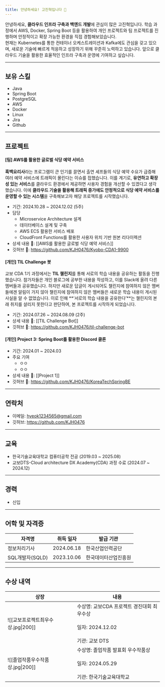 ```yaml
---
title: 안녕하세요! 고진혁입니다 👋
---
```

안녕하세요, **클라우드 인프라 구축과 백엔드 개발**에 관심이 많은 고진혁입니다. 학습 과정에서 AWS, Docker, Spring Boot 등을 활용하여 개인 프로젝트와 팀 프로젝트를 진행하며 안정적이고 확장 가능한 환경을 직접 경험해보았습니다.</br>
현재는 Kubernetes를 통한 컨테이너 오케스트레이션과 Kafka에도 관심을 갖고 있으며, 새로운 기술에 빠르게 적응하고 성장하기 위해 꾸준히 노력하고 있습니다. 앞으로 클라우드 기술을 활용한 효율적인 인프라 구축과 운영에 기여하고 싶습니다.

---
## 보유 스킬

- Java
- Spring Boot
- PostgreSQL
- AWS
- Docker
- Linux
- Jira
- Github

---
## 프로젝트

#### [팀] AWS를 활용한 글로벌 식당 예약 서비스

**흑백요리사**라는 프로그램이 큰 인기를 끌면서 출연 셰프들의 식당 예약 수요가 급증해 여러 예약 서비스에 트래픽이 몰린다는 이슈를 접했습니다. 이를 계기로, **유연하고 확장성 있는 서비스**를 클라우드 환경에서 제공하면 사용자 경험을 개선할 수 있겠다고 생각했습니다. 이에 **클라우드 기술을 활용해 트래픽 증가에도 안정적으로 식당 예약 서비스를 운영할 수 있는 시스템**을 구축해보고자 해당 프로젝트를 시작했습니다.

- 기간: 2024.10.28 ~ 2024.12.02 (5주)
- 담당
	- Microservice Architecture 설계
	- 데이터베이스 설계 및 구축
	- AWS ECS 활용한 서비스 배포
	- CloudFront Functions를 활용한 사용자 위치 기반 원본 리다이렉션
- 상세 내용 🔗: [[AWS를 활용한 글로벌 식당 예약 서비스]]
- 깃허브 🔗: https://github.com/KJH0476/Kyobo-CDA1-9900

#### [개인] TIL Challenge 봇

교보 CDA 1기 과정에서는 **TIL 챌린지**를 통해 서로의 학습 내용을 공유하는 활동을 진행했습니다. 참가자들은 개인 블로그에 공부한 내용을 작성하고, 이를 Slack에 올려 다른 멤버들과 공유했습니다. 하지만 새로운 답글이 게시되어도 챌린지에 참여하지 않은 멤버들에겐 알림이 가지 않아 챌린지에 참여하지 않은 멤버들은 새로운 학습 내용이 게시된 사실을 알 수 없었습니다. 이로 인해 **‘서로의 학습 내용을 공유한다’**는 챌린지의 본래 취지를 살리지 못한다고 판단하여, 본 프로젝트를 시작하게 되었습니다.

- 기간: 2024.07.26 ~ 2024.08.09 (2주)
- 상세 내용 🔗: [[TIL Challenge Bot]]
- 깃허브 🔗: https://github.com/KJH0476/til-challenge-bot

#### [개인] Project 3: Spring Boot를 활용한 Discord 클론
- 기간: 2024.01 ~ 2024.03
- 주요 기여
	- ㅇㅇ
	- ㅇㅇ
- 상세 내용 🔗: [[Project 1]]
- 깃허브 🔗: https://github.com/KJH0476/KoreaTechSpringBE

---
## 연락처
- 이메일: hyeok1234565@gmail.com
- 깃허브: https://github.com/KJH0476

---
## 교육
- 한국기술교육대학교 컴퓨터공학 전공 (2019.03 ~ 2025.08)
- 교보DTS-Cloud architecture DX Academy(CDA) 과정 수료 (2024.07 ~ 2024.12)

---
## 경력
- 신입

---
## 어학 및 자격증
| <center>자격명</center> | <center>취득 일자</center> | <center>발급 기관</center> |
| -------------------- | ---------------------- | ---------------------- |
| 정보처리기사               | 2024.06.18             | 한국산업인력공단               |
| SQL개발자(SQLD)         | 2023.10.06             | 한국데이터산업진흥원             |

---
## 수상 내역
| 상장                       | 내용                                                                |
| ------------------------ | ----------------------------------------------------------------- |
| ![[교보프로젝트최우수상.jpg\|200]] | 수상명: 교보CDA 프로젝트 경진대회 최우수상<br><br>일자: 2024.12.02<br><br>기관: 교보 DTS |
| ![[졸업작품우수작품상.jpg\|200]]  | 수상명: 졸업작품 발표회 우수작품상<br><br>일자: 2024.05.29<br><br>기관: 한국기술교육대학교    |
